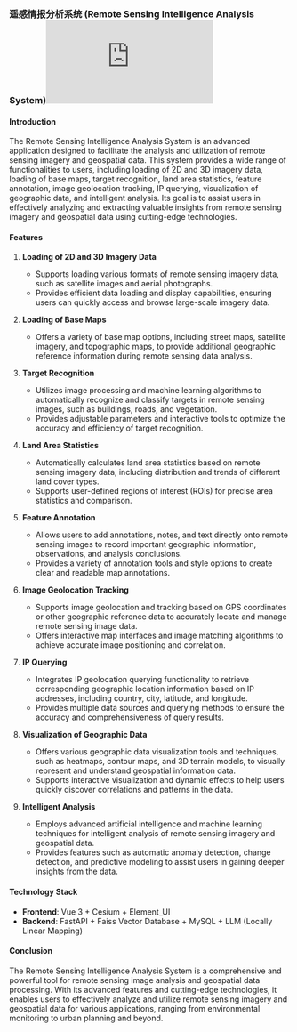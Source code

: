 ### 遥感情报分析系统 (Remote Sensing Intelligence Analysis System)![Chinese](https://github.com/qianyouliang/RSIAS/edit/main/readme_CN.md)

#### Introduction
The Remote Sensing Intelligence Analysis System is an advanced application designed to facilitate the analysis and utilization of remote sensing imagery and geospatial data. This system provides a wide range of functionalities to users, including loading of 2D and 3D imagery data, loading of base maps, target recognition, land area statistics, feature annotation, image geolocation tracking, IP querying, visualization of geographic data, and intelligent analysis. Its goal is to assist users in effectively analyzing and extracting valuable insights from remote sensing imagery and geospatial data using cutting-edge technologies.

#### Features
1. **Loading of 2D and 3D Imagery Data**
   - Supports loading various formats of remote sensing imagery data, such as satellite images and aerial photographs.
   - Provides efficient data loading and display capabilities, ensuring users can quickly access and browse large-scale imagery data.

2. **Loading of Base Maps**
   - Offers a variety of base map options, including street maps, satellite imagery, and topographic maps, to provide additional geographic reference information during remote sensing data analysis.

3. **Target Recognition**
   - Utilizes image processing and machine learning algorithms to automatically recognize and classify targets in remote sensing images, such as buildings, roads, and vegetation.
   - Provides adjustable parameters and interactive tools to optimize the accuracy and efficiency of target recognition.

4. **Land Area Statistics**
   - Automatically calculates land area statistics based on remote sensing imagery data, including distribution and trends of different land cover types.
   - Supports user-defined regions of interest (ROIs) for precise area statistics and comparison.

5. **Feature Annotation**
   - Allows users to add annotations, notes, and text directly onto remote sensing images to record important geographic information, observations, and analysis conclusions.
   - Provides a variety of annotation tools and style options to create clear and readable map annotations.

6. **Image Geolocation Tracking**
   - Supports image geolocation and tracking based on GPS coordinates or other geographic reference data to accurately locate and manage remote sensing image data.
   - Offers interactive map interfaces and image matching algorithms to achieve accurate image positioning and correlation.

7. **IP Querying**
   - Integrates IP geolocation querying functionality to retrieve corresponding geographic location information based on IP addresses, including country, city, latitude, and longitude.
   - Provides multiple data sources and querying methods to ensure the accuracy and comprehensiveness of query results.

8. **Visualization of Geographic Data**
   - Offers various geographic data visualization tools and techniques, such as heatmaps, contour maps, and 3D terrain models, to visually represent and understand geospatial information data.
   - Supports interactive visualization and dynamic effects to help users quickly discover correlations and patterns in the data.

9. **Intelligent Analysis**
   - Employs advanced artificial intelligence and machine learning techniques for intelligent analysis of remote sensing imagery and geospatial data.
   - Provides features such as automatic anomaly detection, change detection, and predictive modeling to assist users in gaining deeper insights from the data.

#### Technology Stack
- **Frontend**: Vue 3 + Cesium + Element_UI
- **Backend**: FastAPI + Faiss Vector Database + MySQL + LLM (Locally Linear Mapping)

#### Conclusion
The Remote Sensing Intelligence Analysis System is a comprehensive and powerful tool for remote sensing image analysis and geospatial data processing. With its advanced features and cutting-edge technologies, it enables users to effectively analyze and utilize remote sensing imagery and geospatial data for various applications, ranging from environmental monitoring to urban planning and beyond.
